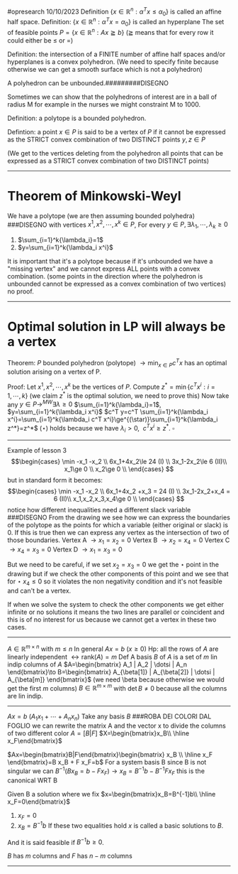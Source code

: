 #opresearch 
10/10/2023
Definition $\{ x\in\mathbb{R}^n:\alpha^Tx\le\alpha_0 \}$ is called an affine half space.
Definition: $\{ x\in\mathbb{R}^n:\alpha^Tx=\alpha_0 \}$ is called an hyperplane 
The set of feasible points $P=\{x\in\mathbb{R}^n:Ax\geqq b\}$ 
($\geqq$ means that for every row it could either be $\le$ or $=$)

Definition: the intersection of a FINITE number of affine half spaces and/or hyperplanes is a convex polyhedron. 
(We need to specify finite because otherwise we can get a smooth surface which is not a polyhedron)

A polyhedron can be unbounded.#########DISEGNO

Sometimes we can show that the polyhedrons of interest are in a ball of radius M for example in the nurses we might constraint M to 1000.

Definition: a polytope is a bounded polyhedron.

Defintion: a point $x\in P$ is said to be a vertex of $P$ if it cannot be expressed as the STRICT convex combination of two DISTINCT points $y,z \in P$

(We get to the vertices deleting from the polyhedron all points that can be expressed as a STRICT convex combination of two DISTINCT points)

---

# Theorem of Minkowski-Weyl

We have a polytope (we are then assuming bounded polyhedra) ###DISEGNO with vertices $x^1,x^2,\dotsi,x^k \in P$, For every $y \in P, \exists \lambda_1,\dotsi,\lambda_k \ge 0$
1. $\sum_{i=1}^k{\lambda_i}=1$
2. $y=\sum_{i=1}^k{\lambda_i x^i}$

It is important that it's a polytope because if it's unbounded we have a "missing vertex" and we cannot express ALL points with a convex combination.
(some points in the direction where the polyhedron is unbounded cannot be expressed as a convex combination of two vertices)
no proof.

---
# Optimal solution in LP will always be a vertex
Theorem: $P$ bounded polyhedron (polytope) $\to \min_{x\in P}{c^T x}$ has an optimal solution arising on a vertex of P.

Proof: Let $x^1,x^2,\dotsi,x^k$ be the vertices of $P$.
Compute $z^* = \min\{c^T x^i :i=1,\dotsi,k\}$
(we claim $z^*$ is the optimal solution, we need to prove this)
Now take any $y\in P \to^{MW} \exists\lambda\ge0$ $\sum_{i=1}^k{\lambda_i}=1$, $y=\sum_{i=1}^k{\lambda_i x^i}$
$c^T y=c^T \sum_{i=1}^k{\lambda_i x^i}=\sum_{i=1}^k{\lambda_i c^T x^i}\ge^{(\star)}\sum_{i=1}^k{\lambda_i z^*}=z^*$
$(\star)$ holds because we have $\lambda_i>0,\ \  c^T x^i \ge z^*$. $\square$

---

Example of lesson 3 
$$\begin{cases}
\min -x_1 -x_2 \\
6x_1+4x_2\le 24 (I) \\
3x_1-2x_2\le 6 (II)\\  
x_1\ge 0 \\
x_2\ge 0 \\
\end{cases}
$$but in standard form it becomes: 
$$\begin{cases}
\min -x_1 -x_2 \\
6x_1+4x_2 +x_3 = 24 (I) \\
3x_1-2x_2+x_4 = 6 (II)\\  
x_1,x_2,x_3,x_4\ge 0 \\
\end{cases}
$$
notice how different inequalities need a different slack variable
###DISEGNO
From the drawing we see how we can express the boundaries of the polytope as the points for which a variable (either original or slack) is 0.
If this is true then we can express any vertex  as the intersection of two of those boundaries.
Vertex A $\to x_1=x_2=0$
Vertex B $\to x_2=x_4=0$
Vertex C $\to x_4=x_3=0$
Vertex D $\to x_1=x_3=0$

But we need to be careful, if we set $x_2=x_3=0$ we get the $\star$ point in the drawing but if we check the other components of this point and we see that for $\star$ $x_4\le0$ so it violates the non negativity condition and it's not feasible and can't be a vertex.

If when we solve the system to check the other components we get either infinite or no solutions it means the two lines are parallel or coincident and this is of no interest for us because we cannot get a vertex in these two cases.

---
$A\in \mathbb{R}^{m\times n}$ with $m\le n$
In general $Ax=b$ $(x\ge0)$ 
Hp: all the rows of $A$ are linearly independent $\leftrightarrow \text{rank}(A)=m$
Def A basis $B$ of $A$ is a set of $m$ lin indip columns of $A$
$A=\begin{bmatrix} A_1 | A_2 | \dotsi | A_n \end{bmatrix}\to B=\begin{bmatrix} A_{\beta[1]} | A_{\beta[2]} | \dotsi | A_{\beta[m]} \end{bmatrix}$ 
(we need \beta  because otherwise we would get the first $m$ columns)
$B\in \mathbb{R}^{m\times m}$ with $\det{B}\ne0$ because all the columns are lin indip.

---

$Ax=b$
($A_1 x_1+ \dotsi +A_n x_n$)
Take any basis $B$
###ROBA DEI COLORI DAL FOGLIO
we can rewrite the matrix A and the vector x to divide the columns of two different color 
$A=[B|F]$
$X=\begin{bmatrix}x_B\\ \hline x_F\end{bmatrix}$

$Ax=\begin{bmatrix}B|F\end{bmatrix}\begin{bmatrix} x_B \\ \hline  x_F \end{bmatrix}=B x_B + F x_F=b$ 
For a system basis B since B is not singular we can
$B^{-1}(B x_B  =b-F x_F)\to x_B=B^{-1}b-B^{-1}F x_F$
this is the canonical WRT B


Given B a solution where we fix  $x=\begin{bmatrix}x_B=B^{-1}b\\ \hline x_F=0\end{bmatrix}$
1. $x_F=0$
2. $x_B= B^{-1}b$
If these two equalities hold $x$ is called a basic solutions to $B$.
	
And it is said feasible if $B^{-1}b\ge0$.

$B$ has $m$ columns and $F$ has $n-m$ columns


---
